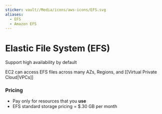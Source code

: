 ```yaml
---
sticker: vault//Media/icons/aws-icons/EFS.svg
aliases:
  - EFS
  - Amazon EFS
---
```

# Elastic File System (EFS)
Support high availability by default

EC2 can access EFS files across many AZs, Regions, and [[Virtual Private Cloud|VPCs]]

### Pricing
- Pay only for resources that you **use** 
- EFS standard storage pricing = $.30 GB per month